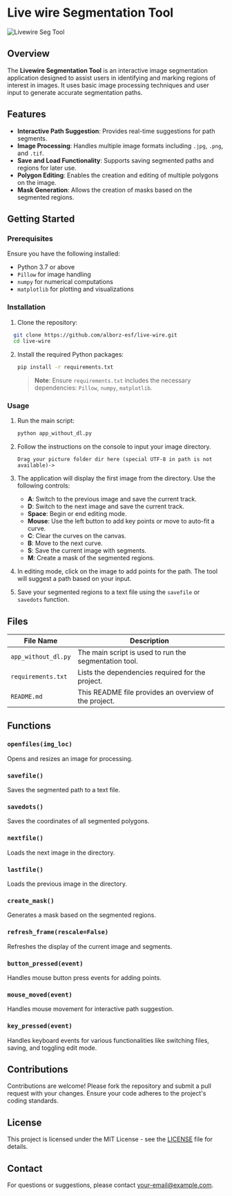 # Live wire Segmentation Tool

![Livewire Seg Tool](./1.png) <!-- Replace with your image URL -->

## Overview

The **Livewire Segmentation Tool** is an interactive image segmentation application designed to assist users in identifying and marking regions of interest in images. It uses basic image processing techniques and user input to generate accurate segmentation paths.

## Features

- **Interactive Path Suggestion**: Provides real-time suggestions for path segments.
- **Image Processing**: Handles multiple image formats including `.jpg`, `.png`, and `.tif`.
- **Save and Load Functionality**: Supports saving segmented paths and regions for later use.
- **Polygon Editing**: Enables the creation and editing of multiple polygons on the image.
- **Mask Generation**: Allows the creation of masks based on the segmented regions.

## Getting Started

### Prerequisites

Ensure you have the following installed:

- Python 3.7 or above
- `Pillow` for image handling
- `numpy` for numerical computations
- `matplotlib` for plotting and visualizations

### Installation

1. Clone the repository:

  ```bash
    git clone https://github.com/alborz-esf/live-wire.git
    cd live-wire
   ```

2. Install the required Python packages:

    ```bash
    pip install -r requirements.txt
    ```

    > **Note**: Ensure `requirements.txt` includes the necessary dependencies: `Pillow`, `numpy`, `matplotlib`.

### Usage

1. Run the main script:

    ```bash
    python app_without_dl.py
    ```

2. Follow the instructions on the console to input your image directory.

    ```plaintext
    Drag your picture folder dir here (special UTF-8 in path is not available)->
    ```

3. The application will display the first image from the directory. Use the following controls:

    - **A**: Switch to the previous image and save the current track.
    - **D**: Switch to the next image and save the current track.
    - **Space**: Begin or end editing mode.
    - **Mouse**: Use the left button to add key points or move to auto-fit a curve.
    - **C**: Clear the curves on the canvas.
    - **B**: Move to the next curve.
    - **S**: Save the current image with segments.
    - **M**: Create a mask of the segmented regions.

4. In editing mode, click on the image to add points for the path. The tool will suggest a path based on your input.

5. Save your segmented regions to a text file using the `savefile` or `savedots` function.

## Files

| File Name           | Description                                          |
| ------------------- | ---------------------------------------------------- |
| `app_without_dl.py`  | The main script is used to run the segmentation tool.            |
| `requirements.txt`  | Lists the dependencies required for the project.     |
| `README.md`         | This README file provides an overview of the project. |

## Functions

### `openfiles(img_loc)`

Opens and resizes an image for processing.

### `savefile()`

Saves the segmented path to a text file.

### `savedots()`

Saves the coordinates of all segmented polygons.

### `nextfile()`

Loads the next image in the directory.

### `lastfile()`

Loads the previous image in the directory.

### `create_mask()`

Generates a mask based on the segmented regions.

### `refresh_frame(rescale=False)`

Refreshes the display of the current image and segments.

### `button_pressed(event)`

Handles mouse button press events for adding points.

### `mouse_moved(event)`

Handles mouse movement for interactive path suggestion.

### `key_pressed(event)`

Handles keyboard events for various functionalities like switching files, saving, and toggling edit mode.

## Contributions

Contributions are welcome! Please fork the repository and submit a pull request with your changes. Ensure your code adheres to the project's coding standards.

## License

This project is licensed under the MIT License - see the [LICENSE](LICENSE) file for details.

## Contact

For questions or suggestions, please contact [your-email@example.com](mailto:your-email@example.com).

